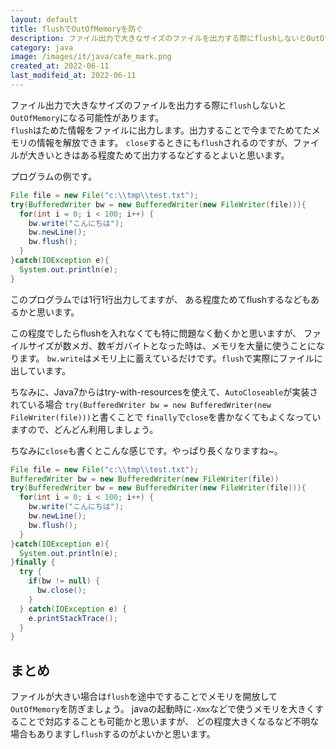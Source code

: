 ```yaml
---
layout: default
title: flushでOutOfMemoryを防ぐ
description: ファイル出力で大きなサイズのファイルを出力する際にflushしないとOutOfMemoryになる可能性があります。flushすることで、対処しましょう。
category: java
image: /images/it/java/cafe_mark.png
created_at: 2022-06-11
last_modifeid_at: 2022-06-11
---
```


ファイル出力で大きなサイズのファイルを出力する際に`flush`しないと`OutOfMemory`になる可能性があります。  
`flush`はためた情報をファイルに出力します。出力することで今までためてたメモリの情報を解放できます。
`close`するときにも`flush`されるのですが、ファイルが大きいときはある程度ためて出力するなどするとよいと思います。

プログラムの例です。

```Java
File file = new File("c:\\tmp\\test.txt");
try(BufferedWriter bw = new BufferedWriter(new FileWriter(file))){
  for(int i = 0; i < 100; i++) {
    bw.write("こんにちは");
    bw.newLine();
    bw.flush();
  }
}catch(IOException e){
  System.out.println(e);
}
```

このプログラムでは1行1行出力してますが、
ある程度ためてflushするなどもあるかと思います。

この程度でしたらflushを入れなくても特に問題なく動くかと思いますが、
ファイルサイズが数メガ、数ギガバイトとなった時は、メモリを大量に使うことになります。
`bw.write`はメモリ上に蓄えているだけです。`flush`で実際にファイルに出しています。

ちなみに、Java7からはtry-with-resourcesを使えて、`AutoCloseable`が実装されている場合
`try(BufferedWriter bw = new BufferedWriter(new FileWriter(file)))`と書くことで
`finally`で`close`を書かなくてもよくなっていますので、どんどん利用しましょう。

ちなみに`close`も書くとこんな感じです。やっぱり長くなりますね~。
```Java
File file = new File("c:\\tmp\\test.txt");
BufferedWriter bw = new BufferedWriter(new FileWriter(file))
try(BufferedWriter bw = new BufferedWriter(new FileWriter(file))){
  for(int i = 0; i < 100; i++) {
    bw.write("こんにちは");
    bw.newLine();
    bw.flush();
  }
}catch(IOException e){
  System.out.println(e);
}finally {
  try {
    if(bw != null) {
      bw.close();
    }
  } catch(IOException e) {
    e.printStackTrace();
  }
}
```

## まとめ

ファイルが大きい場合は`flush`を途中ですることでメモリを開放して`OutOfMemory`を防ぎましょう。
javaの起動時に`-Xmx`などで使うメモリを大きくすることで対応することも可能かと思いますが、
どの程度大きくなるなど不明な場合もありますし`flush`するのがよいかと思います。